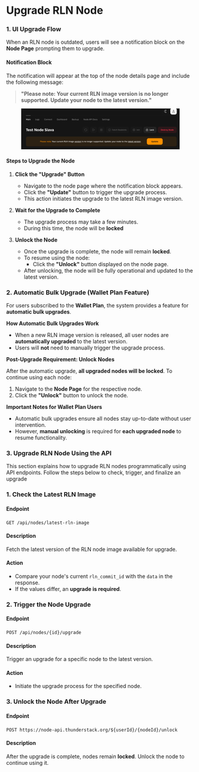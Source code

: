 # Upgrade RLN Node

### **1. UI Upgrade Flow**

When an RLN node is outdated, users will see a notification block on the **Node Page** prompting them to upgrade.

#### **Notification Block**

The notification will appear at the top of the node details page and include the following message:

> **"Please note: Your current RLN image version is no longer supported. Update your node to the latest version."**

<figure><img src="../../.gitbook/assets/image (15).png" alt=""><figcaption></figcaption></figure>

#### **Steps to Upgrade the Node**

1. **Click the "Upgrade" Button**
   * Navigate to the node page where the notification block appears.
   * Click the **"Update"** button to trigger the upgrade process.
   * This action initiates the upgrade to the latest RLN image version.
2. **Wait for the Upgrade to Complete**
   * The upgrade process may take a few minutes.
   * During this time, the node will be **locked**
3.  **Unlock the Node**

    * Once the upgrade is complete, the node will remain **locked**.
    * To resume using the node:
      * Click the **"Unlock"** button displayed on the node page.
    * After unlocking, the node will be fully operational and updated to the latest version.



### **2. Automatic Bulk Upgrade (Wallet Plan Feature)**

For users subscribed to the **Wallet Plan**, the system provides a feature for **automatic bulk upgrades**.

**How Automatic Bulk Upgrades Work**

* When a new RLN image version is released, all user nodes are **automatically upgraded** to the latest version.
* Users will **not** need to manually trigger the upgrade process.

**Post-Upgrade Requirement: Unlock Nodes**

After the automatic upgrade, **all upgraded nodes will be locked**. To continue using each node:

1. Navigate to the **Node Page** for the respective node.
2. Click the **"Unlock"** button to unlock the node.

**Important Notes for Wallet Plan Users**

* Automatic bulk upgrades ensure all nodes stay up-to-date without user intervention.
* However, **manual unlocking** is required for **each upgraded node** to resume functionality.

### **3. Upgrade** RLN Node Using the API

This section explains how to upgrade RLN nodes programmatically using API endpoints. Follow the steps below to check, trigger, and finalize an upgrade

### **1. Check the Latest RLN Image**

#### **Endpoint**

`GET /api/nodes/latest-rln-image`

#### **Description**

Fetch the latest version of the RLN node image available for upgrade.

#### **Action**

* Compare your node's current `rln_commit_id` with the `data` in the response.
* If the values differ, an **upgrade is required**.

### **2. Trigger the Node Upgrade**

#### **Endpoint**

`POST /api/nodes/{id}/upgrade`

#### **Description**

Trigger an upgrade for a specific node to the latest version.

#### **Action**

* Initiate the upgrade process for the specified node.

### **3. Unlock the Node After Upgrade**

#### **Endpoint**

`POST https://node-api.thunderstack.org/${userId}/{nodeId}/unlock`

#### **Description**

After the upgrade is complete, nodes remain **locked**. Unlock the node to continue using it.
